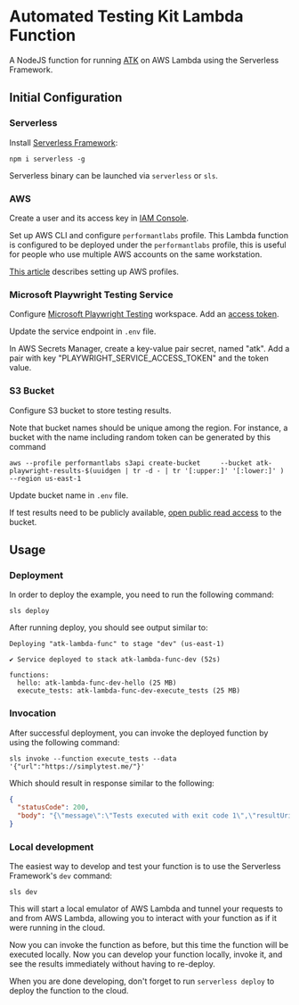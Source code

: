 # Automated Testing Kit Lambda Function

A NodeJS function for running [ATK](https://www.drupal.org/project/automated_testing_kit/) on AWS Lambda using the Serverless Framework.

## Initial Configuration

### Serverless
Install [Serverless Framework](https://www.serverless.com/framework/docs/getting-started):
```shell
npm i serverless -g
```

Serverless binary can be launched via `serverless` or `sls`.

### AWS

Create a user and its access key in [IAM Console](https://us-east-1.console.aws.amazon.com/iamv2/home#/users).

Set up AWS CLI and configure `performantlabs` profile.
This Lambda function is configured to be deployed under the `performantlabs` 
profile, this is useful for people who use multiple AWS accounts on the same
workstation.

[This article](https://dev.to/andreasbergstrom/juggling-multiple-aws-cli-profiles-like-a-pro-2h88)
describes setting up AWS profiles.

### Microsoft Playwright Testing Service

Configure [Microsoft Playwright Testing](https://learn.microsoft.com/en-us/azure/playwright-testing/quickstart-run-end-to-end-tests?tabs=playwrightcli&pivots=playwright-test-runner)
workspace. Add an [access token](https://learn.microsoft.com/en-us/azure/playwright-testing/how-to-manage-access-tokens).

Update the service endpoint in `.env` file.

In AWS Secrets Manager, create a key-value pair secret, named "atk".
Add a pair with key "PLAYWRIGHT_SERVICE_ACCESS_TOKEN" and the token value.

### S3 Bucket

Configure S3 bucket to store testing results.

Note that bucket names should be unique among the region.
For instance, a bucket with the name including random token
can be generated by this command

```shell
aws --profile performantlabs s3api create-bucket     --bucket atk-playwright-results-$(uuidgen | tr -d - | tr '[:upper:]' '[:lower:]' )     --region us-east-1
```

Update bucket name in `.env` file.

If test results need to be publicly available, 
[open public read access](https://bobbyhadz.com/blog/aws-s3-allow-public-read-access)
to the bucket.

## Usage

### Deployment

In order to deploy the example, you need to run the following command:

```
sls deploy
```

After running deploy, you should see output similar to:

```
Deploying "atk-lambda-func" to stage "dev" (us-east-1)

✔ Service deployed to stack atk-lambda-func-dev (52s)

functions:
  hello: atk-lambda-func-dev-hello (25 MB)
  execute_tests: atk-lambda-func-dev-execute_tests (25 MB)
```

### Invocation

After successful deployment, you can invoke the deployed function by using the following command:

```
sls invoke --function execute_tests --data '{"url":"https://simplytest.me/"}'
```

Which should result in response similar to the following:

```json
{
  "statusCode": 200,
  "body": "{\"message\":\"Tests executed with exit code 1\",\"resultUri\":\"https://atk-playwright-results-05d038085c8a4b8cbddc6064f9892520.s3.us-east-1.amazonaws.com/results/1733771130624/index.json\"}"
}
```

### Local development

The easiest way to develop and test your function is to use the Serverless Framework's `dev` command:

```
sls dev
```

This will start a local emulator of AWS Lambda and tunnel your requests to and from AWS Lambda, allowing you to interact with your function as if it were running in the cloud.

Now you can invoke the function as before, but this time the function will be executed locally. Now you can develop your function locally, invoke it, and see the results immediately without having to re-deploy.

When you are done developing, don't forget to run `serverless deploy` to deploy the function to the cloud.
